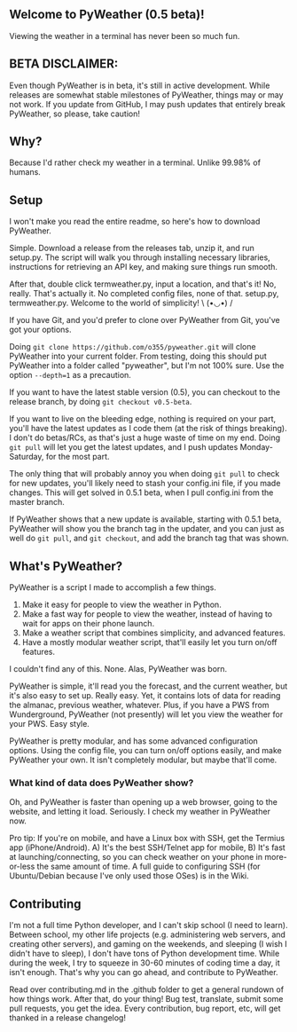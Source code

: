 ## Welcome to PyWeather (0.5 beta)!
Viewing the weather in a terminal has never been so much fun.

## BETA DISCLAIMER:
Even though PyWeather is in beta, it's still in active development. While releases are somewhat stable milestones of PyWeather, things may or may not work. If you update from GitHub, I may push updates that entirely break PyWeather, so please, take caution!

## Why?
Because I'd rather check my weather in a terminal. Unlike 99.98% of humans.

## Setup
I won't make you read the entire readme, so here's how to download PyWeather.

Simple. Download a release from the releases tab, unzip it, and run setup.py. The script will walk you through installing necessary libraries, instructions for retrieving an API key, and making sure things run smooth.

After that, double click termweather.py, input a location, and that's it! No, really. That's actually it. No completed config files, none of that. setup.py, termweather.py. Welcome to the world of simplicity! \ (•◡•) /


If you have Git, and you'd prefer to clone over PyWeather from Git, you've got your options.

Doing `git clone https://github.com/o355/pyweather.git` will clone PyWeather into your current folder. From testing, doing this should put PyWeather into a folder called "pyweather", but I'm not 100% sure. Use the option `--depth=1` as a precaution.

If you want to have the latest stable version (0.5), you can checkout to the release branch, by doing `git checkout v0.5-beta`.

If you want to live on the bleeding edge, nothing is required on your part, you'll have the latest updates as I code them (at the risk of things breaking). I don't do betas/RCs, as that's just a huge waste of time on my end. Doing `git pull` will let you get the latest updates, and I push updates Monday-Saturday, for the most part.

The only thing that will probably annoy you when doing `git pull` to check for new updates, you'll likely need to stash your config.ini file, if you made changes. This will get solved in 0.5.1 beta, when I pull config.ini from the master branch.

If PyWeather shows that a new update is available, starting with 0.5.1 beta, PyWeather will show you the branch tag in the updater, and you can just as well do `git pull`, and `git checkout`, and add the branch tag that was shown.

## What's PyWeather?
PyWeather is a script I made to accomplish a few things.

1. Make it easy for people to view the weather in Python.
2. Make a fast way for people to view the weather, instead of having to wait for apps on their phone launch.
3. Make a weather script that combines simplicity, and advanced features.
4. Have a mostly modular weather script, that'll easily let you turn on/off features.

I couldn't find any of this. None. Alas, PyWeather was born.

PyWeather is simple, it'll read you the forecast, and the current weather, but it's also easy to set up. Really easy. Yet, it contains lots of data for reading the almanac, previous weather, whatever. Plus, if you have a PWS from Wunderground, PyWeather (not presently) will let you view the weather for your PWS. Easy style.

PyWeather is pretty modular, and has some advanced configuration options. Using the config file, you can turn on/off options easily, and make PyWeather your own. It isn't completely modular, but maybe that'll come.

### What kind of data does PyWeather show?

Oh, and PyWeather is faster than opening up a web browser, going to the website, and letting it load. Seriously. I check my weather in PyWeather now.

Pro tip: If you're on mobile, and have a Linux box with SSH, get the Termius app (iPhone/Android). A) It's the best SSH/Telnet app for mobile, B) It's fast at launching/connecting, so you can check weather on your phone in more-or-less the same amount of time. A full guide to configuring SSH (for Ubuntu/Debian because I've only used those OSes) is in the Wiki.

## Contributing
I'm not a full time Python developer, and I can't skip school (I need to learn). Between school, my other life projects (e.g. administering web servers, and creating other servers), and gaming on the weekends, and sleeping (I wish I didn't have to sleep), I don't have tons of Python development time. While during the week, I try to squeeze in 30-60 minutes of coding time a day, it isn't enough. That's why you can go ahead, and contribute to PyWeather.

Read over contributing.md in the .github folder to get a general rundown of how things work. After that, do your thing! Bug test, translate, submit some pull requests, you get the idea. Every contribution, bug report, etc, will get thanked in a release changelog!
